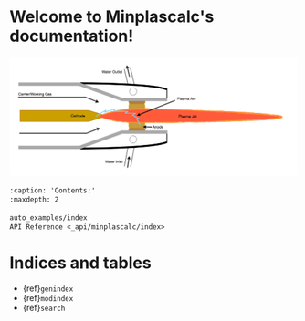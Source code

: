 # Welcome to Minplascalc's documentation!


![image](minplascalc_logo_small.png)

```{toctree}
:caption: 'Contents:'
:maxdepth: 2

auto_examples/index
API Reference <_api/minplascalc/index>
```

# Indices and tables

- {ref}`genindex`
- {ref}`modindex`
- {ref}`search`

